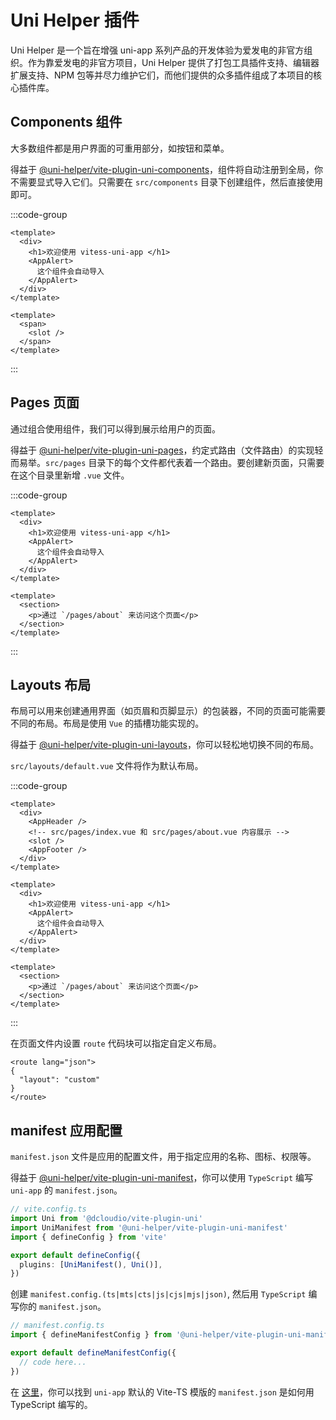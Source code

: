 # Uni Helper 插件

Uni Helper 是一个旨在增强 uni-app 系列产品的开发体验为爱发电的非官方组织。作为靠爱发电的非官方项目，Uni Helper 提供了打包工具插件支持、编辑器扩展支持、NPM 包等并尽力维护它们，而他们提供的众多插件组成了本项目的核心插件库。

## Components 组件

大多数组件都是用户界面的可重用部分，如按钮和菜单。

得益于 [@uni-helper/vite-plugin-uni-components](https://github.com/uni-helper/vite-plugin-uni-components)，组件将自动注册到全局，你不需要显式导入它们。只需要在 `src/components` 目录下创建组件，然后直接使用即可。

:::code-group

```vue [src/pages/index.vue]
<template>
  <div>
    <h1>欢迎使用 vitess-uni-app </h1>
    <AppAlert>
      这个组件会自动导入
    </AppAlert>
  </div>
</template>
```

```vue [src/components/AppAlert.vue]
<template>
  <span>
    <slot />
  </span>
</template>
```

:::

## Pages 页面

通过组合使用组件，我们可以得到展示给用户的页面。

得益于 [@uni-helper/vite-plugin-uni-pages](https://github.com/uni-helper/vite-plugin-uni-pages)，约定式路由（文件路由）的实现轻而易举。`src/pages` 目录下的每个文件都代表着一个路由。要创建新页面，只需要在这个目录里新增 `.vue` 文件。

:::code-group

```vue [src/pages/index.vue]
<template>
  <div>
    <h1>欢迎使用 vitess-uni-app </h1>
    <AppAlert>
      这个组件会自动导入
    </AppAlert>
  </div>
</template>
```

```vue [src/pages/about.vue]
<template>
  <section>
    <p>通过 `/pages/about` 来访问这个页面</p>
  </section>
</template>
```

:::

## Layouts 布局

布局可以用来创建通用界面（如页眉和页脚显示）的包装器，不同的页面可能需要不同的布局。布局是使用 `Vue` 的插槽功能实现的。

得益于 [@uni-helper/vite-plugin-uni-layouts](https://github.com/uni-helper/vite-plugin-uni-layouts)，你可以轻松地切换不同的布局。

`src/layouts/default.vue` 文件将作为默认布局。

:::code-group

```vue [src/layouts/default.vue]
<template>
  <div>
    <AppHeader />
    <!-- src/pages/index.vue 和 src/pages/about.vue 内容展示 -->
    <slot />
    <AppFooter />
  </div>
</template>
```

```vue [src/pages/index.vue]
<template>
  <div>
    <h1>欢迎使用 vitess-uni-app </h1>
    <AppAlert>
      这个组件会自动导入
    </AppAlert>
  </div>
</template>
```

```vue [src/pages/about.vue]
<template>
  <section>
    <p>通过 `/pages/about` 来访问这个页面</p>
  </section>
</template>
```

:::

在页面文件内设置 `route` 代码块可以指定自定义布局。

```vue [src/pages/index.vue]
<route lang="json">
{
  "layout": "custom"
}
</route>
```

## manifest 应用配置
`manifest.json` 文件是应用的配置文件，用于指定应用的名称、图标、权限等。 

得益于 [@uni-helper/vite-plugin-uni-manifest](https://github.com/uni-helper/vite-plugin-uni-manifest)，你可以使用 `TypeScript` 编写 `uni-app` 的 `manifest.json`。

```ts
// vite.config.ts
import Uni from '@dcloudio/vite-plugin-uni'
import UniManifest from '@uni-helper/vite-plugin-uni-manifest'
import { defineConfig } from 'vite'

export default defineConfig({
  plugins: [UniManifest(), Uni()],
})
```
创建 `manifest.config.(ts|mts|cts|js|cjs|mjs|json)`, 然后用 `TypeScript` 编写你的 `manifest.json`。

``` ts
// manifest.config.ts
import { defineManifestConfig } from '@uni-helper/vite-plugin-uni-manifest'

export default defineManifestConfig({
  // code here...
})
```

在 [这里](https://github.com/uni-helper/vite-plugin-uni-manifest/blob/main/playground/manifest.config.ts)，你可以找到 `uni-app` 默认的 Vite-TS 模版的 `manifest.json` 是如何用 TypeScript 编写的。